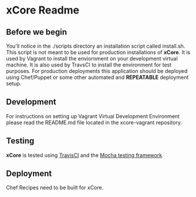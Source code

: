xCore Readme
=================
Before we begin
---------------
You'll notice in the ./scripts directory an installation script called
install.sh. This script is not meant to be used for production installations of
**xCore**. It is used by Vagrant to install the enviornment on your development
virtual machine. It is also used by TravsCI to install the environment for test
purposes. For production deployments this application should be deployed using
Chef/Puppet or some other automated and **REPEATABLE** deployment setup.

Development
-----------
For instructions on setting up Vagrant Virtual Development Environment please
read the README.md file located in the xcore-vagrant repository.

Testing
-------
**xCore** is tested using [TravisCI](http://docs.travis-ci.com/user/build-configuration/)
and the [Mocha testing framework](http://mochajs.org/)

Deployment
----------
Chef Recipes need to be built for xCore.
